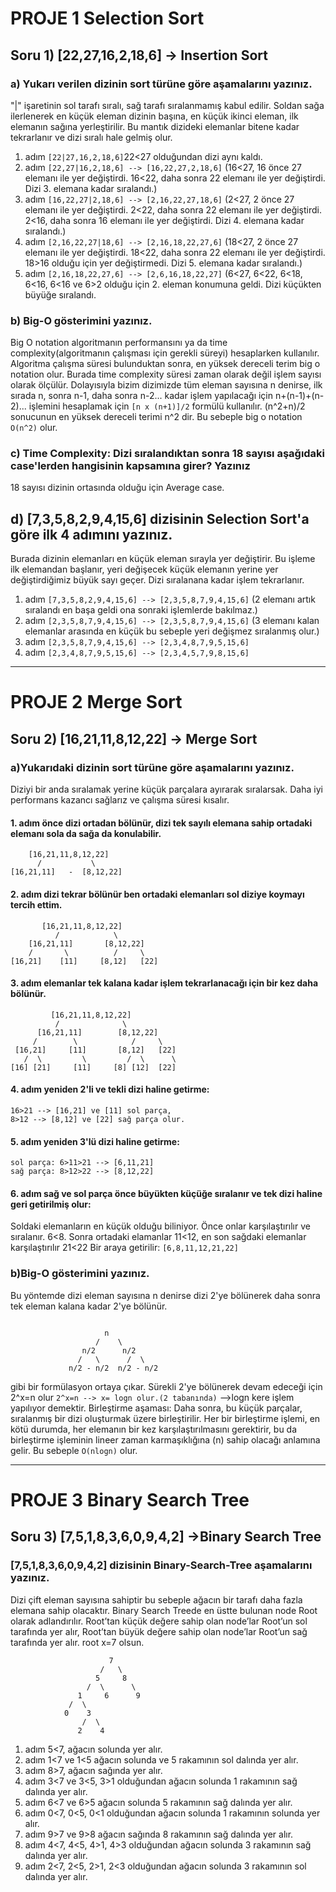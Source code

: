 # PROJE 1 Selection Sort

## Soru 1) [22,27,16,2,18,6] -> Insertion Sort

### a) Yukarı verilen dizinin sort türüne göre aşamalarını yazınız.

"|" işaretinin sol tarafı sıralı, sağ tarafı sıralanmamış kabul edilir. Soldan sağa ilerlenerek en küçük eleman dizinin başına, en küçük ikinci eleman, ilk elemanın sağına yerleştirilir.
Bu mantık dizideki elemanlar bitene kadar tekrarlanır ve dizi sıralı hale gelmiş olur.
1. adım ````[22|27,16,2,18,6]````22<27 olduğundan dizi aynı kaldı.
2. adım ````[22,27|16,2,18,6] --> [16,22,27,2,18,6]````  (16<27, 16 önce 27 elemanı ile yer değiştirdi. 16<22, daha sonra 22 elemanı ile yer değiştirdi. Dizi 3. elemana kadar sıralandı.)
3. adım ````[16,22,27|2,18,6] --> [2,16,22,27,18,6]````  (2<27, 2 önce 27 elemanı ile yer değiştirdi. 2<22, daha sonra 22 elemanı ile yer değiştirdi. 2<16, daha sonra 16 elemanı ile yer değiştirdi. Dizi 4. elemana kadar sıralandı.)
4. adım ````[2,16,22,27|18,6] --> [2,16,18,22,27,6]````  (18<27, 2 önce 27 elemanı ile yer değiştirdi. 18<22, daha sonra 22 elemanı ile yer değiştirdi. 18>16 olduğu için yer değiştirmedi. Dizi 5. elemana kadar sıralandı.)
5. adım ````[2,16,18,22,27,6] --> [2,6,16,18,22,27]````  (6<27, 6<22, 6<18, 6<16, 6<16 ve 6>2 olduğu için 2. eleman konumuna geldi. Dizi küçükten büyüğe sıralandı.
  
### b) Big-O gösterimini yazınız.

Big O notation algoritmanın performansını ya da time complexity(algoritmanın çalışması için gerekli süreyi) hesaplarken kullanılır. Algoritma çalışma süresi bulunduktan sonra, en yüksek dereceli terim big o notation olur.
Burada time complexity süresi zaman olarak değil işlem sayısı olarak ölçülür. Dolayısıyla bizim dizimizde tüm eleman sayısına n denirse, ilk sırada n, sonra n-1, daha sonra n-2... kadar işlem yapılacağı için 
n+(n-1)+(n-2)... işlemini hesaplamak için ````[n x (n+1)]/2```` formülü kullanılır. (n^2+n)/2 sonucunun en yüksek dereceli terimi n^2 dir. 
Bu sebeple big o notation ````O(n^2)```` olur.


### c) Time Complexity: Dizi sıralandıktan sonra 18 sayısı aşağıdaki case'lerden hangisinin kapsamına girer? Yazınız
18 sayısı dizinin ortasında olduğu için Average case.

## d) [7,3,5,8,2,9,4,15,6] dizisinin Selection Sort'a göre ilk 4 adımını yazınız.

Burada dizinin elemanları en küçük eleman sırayla yer değiştirir. Bu işleme ilk elemandan başlanır, yeri değişecek küçük elemanın yerine yer değiştirdiğimiz büyük sayı geçer. Dizi sıralanana kadar işlem tekrarlanır.
1. adım ````[7,3,5,8,2,9,4,15,6] --> [2,3,5,8,7,9,4,15,6]```` (2 elemanı artık sıralandı en başa geldi ona sonraki işlemlerde bakılmaz.)
2. adım ````[2,3,5,8,7,9,4,15,6] --> [2,3,5,8,7,9,4,15,6]```` (3 elemanı kalan elemanlar arasında en küçük bu sebeple yeri değişmez sıralanmış olur.)
3. adım ````[2,3,5,8,7,9,4,15,6] --> [2,3,4,8,7,9,5,15,6]````
4. adım ````[2,3,4,8,7,9,5,15,6] --> [2,3,4,5,7,9,8,15,6]````

----------------------------------------------------------------------------------------------------------------------------------------------------------------------------------------------------------------------------

# PROJE 2 Merge Sort

## Soru 2) [16,21,11,8,12,22] -> Merge Sort

### a)Yukarıdaki dizinin sort türüne göre aşamalarını yazınız.

Diziyi bir anda sıralamak yerine küçük parçalara ayırarak sıralarsak. Daha iyi performans kazancı sağlarız ve çalışma süresi kısalır.

#### 1. adım önce dizi ortadan bölünür, dizi tek sayılı elemana sahip ortadaki elemanı sola da sağa da konulabilir.
````
    [16,21,11,8,12,22]
      /           \
[16,21,11]   -  [8,12,22]
````
#### 2. adım dizi tekrar bölünür ben ortadaki elemanları sol diziye koymayı tercih ettim.
````
       [16,21,11,8,12,22]
          /            \
    [16,21,11]       [8,12,22]
    /       \          /     \
[16,21]    [11]     [8,12]   [22]
````
#### 3. adım elemanlar tek kalana kadar işlem tekrarlanacağı için bir kez daha bölünür.
````
         [16,21,11,8,12,22]
          /              \
      [16,21,11]        [8,12,22]
     /        \            /     \
 [16,21]     [11]       [8,12]   [22]
   /  \         \         /  \      \
[16] [21]     [11]     [8] [12]  [22]
````
#### 4. adım yeniden 2'li ve tekli dizi haline getirme:
````
16>21 --> [16,21] ve [11] sol parça,
8>12 --> [8,12] ve [22] sağ parça olur.
````
#### 5. adım yeniden 3'lü dizi haline getirme:
````
sol parça: 6>11>21 --> [6,11,21]
sağ parça: 8>12>22 --> [8,12,22]
````
#### 6. adım sağ ve sol parça önce büyükten küçüğe sıralanır ve tek dizi haline geri getirilmiş olur:

Soldaki elemanların en küçük olduğu biliniyor. Önce onlar karşılaştırılır ve sıralanır. 6<8. Sonra ortadaki elamanlar 11<12, en son sağdaki elemanlar karşılaştırılır 21<22 
Bir araya getirilir: ````[6,8,11,12,21,22]````



### b)Big-O gösterimini yazınız.
Bu yöntemde dizi eleman sayısına n denirse dizi 2'ye bölünerek daha sonra tek eleman kalana kadar 2'ye bölünür.
````

                     n
                   /    \
                n/2      n/2
               /   \      /  \
             n/2 - n/2  n/2 - n/2
````            
gibi bir formülasyon ortaya çıkar. Sürekli 2'ye bölünerek devam edeceği için 2^x=n olur 
````2^x=n --> x= logn olur.(2 tabanında)```` -->logn kere işlem yapılıyor demektir.
Birleştirme aşaması: Daha sonra, bu küçük parçalar, sıralanmış bir dizi oluşturmak üzere birleştirilir. Her bir birleştirme işlemi, en kötü durumda, her elemanın bir kez karşılaştırılmasını gerektirir, 
bu da birleştirme işleminin lineer zaman karmaşıklığına (n) sahip olacağı anlamına gelir.
Bu sebeple ````O(nlogn)```` olur. 

----------------------------------------------------------------------------------------------------------------------------------------------------------------------------------------------------------------------------

# PROJE 3 Binary Search Tree

## Soru 3) [7,5,1,8,3,6,0,9,4,2] ->Binary Search Tree

### [7,5,1,8,3,6,0,9,4,2] dizisinin Binary-Search-Tree aşamalarını yazınız.
Dizi çift eleman sayısına sahiptir bu sebeple ağacın bir tarafı daha fazla elemana sahip olacaktır. Binary Search Treede en üstte bulunan node Root olarak adlandırılır.
Root’tan küçük değere sahip olan node’lar Root’un sol tarafında yer alır, Root’tan büyük değere sahip olan node’lar Root’un sağ tarafında yer alır.
root x=7 olsun.
````
                      7
                    /   \
                   5     8
                 /  \      \
               1     6      9
             /  \
            0    3
                /  \
               2    4
````
1. adım 5<7, ağacın solunda yer alır.
2. adım 1<7 ve 1<5 ağacın solunda ve 5 rakamının sol dalında yer alır.
3. adım 8>7, ağacın sağında yer alır.
4. adım 3<7 ve 3<5, 3>1 olduğundan ağacın solunda 1 rakamının sağ dalında yer alır.
5. adım 6<7 ve 6>5 ağacın solunda 5 rakamının sağ dalında yer alır.
6. adım 0<7, 0<5, 0<1 olduğundan ağacın solunda 1 rakamının solunda yer alır.
7. adım 9>7 ve 9>8 ağacın sağında 8 rakamının sağ dalında yer alır.
8. adım 4<7, 4<5, 4>1, 4>3 olduğundan ağacın solunda 3 rakamının sağ dalında yer alır.
9. adım 2<7, 2<5, 2>1, 2<3 olduğundan ağacın solunda 3 rakamının sol dalında yer alır.














